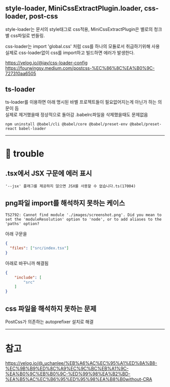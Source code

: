 # 

## style-loader, MiniCssExtractPlugin.loader, css-loader, post-css
style-loader는 문서의 style태그로 css적용, MiniCssExtractPlugin은 별로의 청크별 css파일로 번들링.
   
css-loader는 import 'global.css' 처럼 css를 하나의 모듈로서 취급하기위해 사용
실제로 css-loader없이 css를 import하고 빌드하면 에러가 발생한다.
  
https://velog.io/@jay/css-loader-config  
https://fourwingsy.medium.com/postcss-%EC%86%8C%EA%B0%9C-727310aa6505

## ts-loader
ts-loader를 이용하면 아래 명시된 바벨 프로젝트들이 필요없어지는게 아닌가 하는 의문이 듬  
실제로 제거했을때 정상적으로 돌아감
.babelrc파일을 삭제했을때도 문제없음  
```
npm uninstall @babel/cli @babel/core @babel/preset-env @babel/preset-react babel-loader
```

---

# 🚀 trouble

## .tsx에서 JSX 구문에 에러 표시
```
'--jsx' 플래그를 제공하지 않으면 JSX를 사용할 수 없습니다.ts(17004)
```
## png파일 import를 해석하지 못하는 케이스
```
TS2792: Cannot find module './images/screenshot.png'. Did you mean to set the 'moduleResolution' option to 'node', or to add aliases to the 'paths' option?
```
아래 구문을
```json
{
  "files": ["src/index.tsx"]
}
```
아래로 바꾸니까 해결됨
```json
{
    "include": [
        "src"
    ]
}
```
## css 파일을 해석하지 못하는 문제

PostCss가 의존하는 autoprefixer 설치로 해결

---

# 참고
https://velog.io/@_uchanlee/%EB%A6%AC%EC%95%A1%ED%8A%B8-%EC%9B%B9%ED%8C%A9%EC%9C%BC%EB%A1%9C-%EA%B0%9C%EB%B0%9C-%ED%99%98%EA%B2%BD-%EA%B5%AC%EC%B6%95%ED%95%98%EA%B8%B0without-CRA
